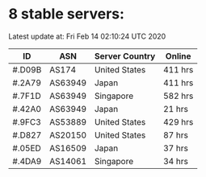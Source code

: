 # 8 stable servers:

Latest update at: Fri Feb 14 02:10:24 UTC 2020

| ID | ASN | Server Country | Online |
| -- | --- | -------------- | ------ |
| #.D09B | AS174 | United States | 411 hrs |
| #.2A79 | AS63949 | Japan | 411 hrs |
| #.7F1D | AS63949 | Singapore | 582 hrs |
| #.42A0 | AS63949 | Japan | 21 hrs |
| #.9FC3 | AS53889 | United States | 429 hrs |
| #.D827 | AS20150 | United States | 87 hrs |
| #.05ED | AS16509 | Japan | 37 hrs |
| #.4DA9 | AS14061 | Singapore | 34 hrs |

